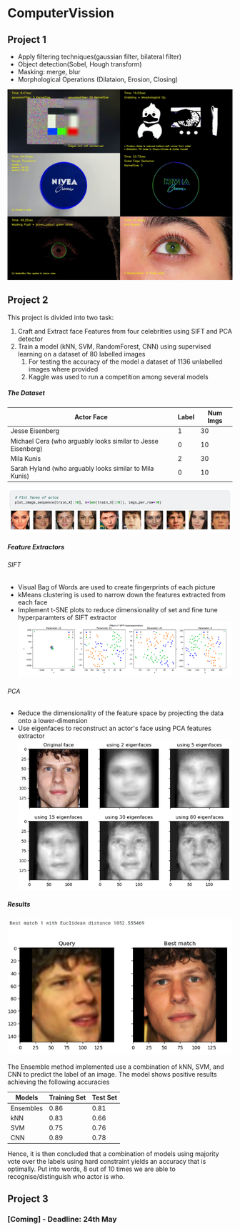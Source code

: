 # ComputerVission
## Project 1 
- Apply filtering techniques(gaussian filter, bilateral filter)
- Object detection(Sobel, Hough transform) 
- Masking: merge, blur
- Morphological Operations (Dilataion, Erosion, Closing)

![alt text](https://github.com/danilotpnta/ComputerVission/blob/main/preject1.jpg)

## Project 2 
This project is divided into two task:

1. Craft and Extract face Features from four celebrities using SIFT and PCA detector
2. Train a model (kNN, SVM, RandomForest, CNN) using supervised learning on a dataset of 80 labelled images 
   1. For testing the accuracy of the model a dataset of 1136 unlabelled images where provided
   2. Kaggle was used to run a competition among several models 

##### The Dataset

| Actor Face                                                   | Label | Num Imgs |
| ------------------------------------------------------------ | ----- | -------- |
| Jesse Eisenberg                                              | 1     | 30       |
| Michael Cera (who arguably looks similar to Jesse Eisenberg) | 0     | 10       |
| Mila Kunis                                                   | 2     | 30       |
| Sarah Hyland (who arguably looks similar to Mila Kunis)      | 0     | 10       |

![alt text](https://github.com/danilotpnta/ComputerVission/blob/main/img/5.png)

##### Feature Extractors

###### SIFT

- Visual Bag of Words are used to create fingerprints of each picture
- kMeans clustering is used to narrow down the features extracted from each face
- Implement t-SNE plots to reduce dimensionality of set and fine tune hyperparamters of SIFT extractor
![alt text](https://github.com/danilotpnta/ComputerVission/blob/main/img/8.png)

###### PCA
- Reduce the dimensionality of the feature space by projecting the data onto a lower-dimension
- Use eigenfaces to reconstruct an actor's face using PCA features extractor
![alt text](https://github.com/danilotpnta/ComputerVission/blob/main/img/6.png)

##### Results
![alt text](https://github.com/danilotpnta/ComputerVission/blob/main/img/7.png)

The Ensemble method implemented use a combination of kNN, SVM, and CNN to predict the label of an image. The model shows positive results achieving the following accuracies 

| Models    | Training Set | Test Set |
| --------- | ------------ | -------- |
| Ensembles | 0.86         | 0.81     |
| kNN       | 0.83         | 0.66     |
| SVM       | 0.75         | 0.76     |
| CNN       | 0.89         | 0.78     |

Hence, it is then concluded that a combination of models using majority vote over the labels using hard constraint yields an accuracy that is optimally. Put into words, 8 out of 10 times we are able to recognise/distinguish who actor is who.


## Project 3 
### [Coming] - Deadline: 24th May
